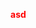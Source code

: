 <head>
  <style>
    .impotant {
    color: red;
    font-weight: bold;
}
  </style>
</head>

<span class = impotant> asd</span>